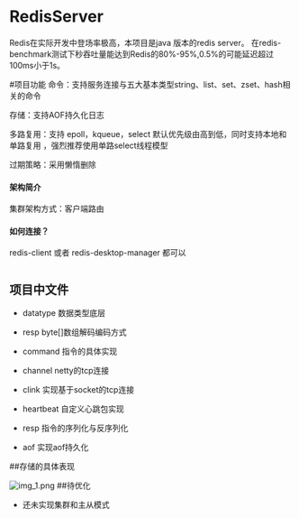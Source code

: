


# RedisServer

Redis在实际开发中登场率极高，本项目是java 版本的redis server。
在redis-benchmark测试下秒吞吐量能达到Redis的80%-95%,0.5%的可能延迟超过100ms小于1s。


#项目功能
命令：支持服务连接与五大基本类型string、list、set、zset、hash相关的命令

存储：支持AOF持久化日志

多路复用：支持 epoll，kqueue，select 默认优先级由高到低，同时支持本地和单路复用
，强烈推荐使用单路select线程模型

过期策略：采用懒惰删除


#### 架构简介

集群架构方式：客户端路由



####  如何连接？

redis-client 或者 redis-desktop-manager 都可以


#


## 项目中文件
- datatype 数据类型底层

- resp byte[]数组解码编码方式

- command 指令的具体实现

- channel netty的tcp连接
- clink 实现基于socket的tcp连接
- heartbeat 自定义心跳包实现
- resp 指令的序列化与反序列化
- aof 实现aof持久化

##存储的具体表现

![img_1.png](img_1.png)
##待优化
- 还未实现集群和主从模式
